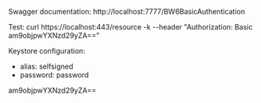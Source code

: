Swagger documentation: http://localhost:7777/BW6BasicAuthentication

Test: curl https://localhost:443/resource -k --header "Authorization: Basic am9objpwYXNzd29yZA=="

Keystore configuration:
 - alias: selfsigned
 - password: password
 
 am9objpwYXNzd29yZA==